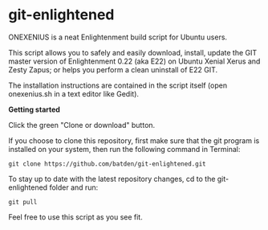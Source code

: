 # git-enlightened
ONEXENIUS is a neat Enlightenment build script for Ubuntu users.

This script allows you to safely and easily download, install, update the GIT
master version of Enlightenment 0.22 (aka E22) on Ubuntu Xenial Xerus
and Zesty Zapus; or helps you perform a clean uninstall of E22 GIT.

The installation instructions are contained in the script itself
(open onexenius.sh in a text editor like Gedit).

**Getting started**

Click the green "Clone or download" button.

If you choose to clone this repository, first make sure that the git program is installed
on your system,
then run the following command in Terminal:
```
git clone https://github.com/batden/git-enlightened.git
```

To stay up to date with the latest repository changes, cd to the git-enlightened folder
and run:
```
git pull
```

Feel free to use this script as you see fit.
